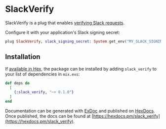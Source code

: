 # SlackVerify

SlackVerify is a plug that enables [verifying Slack requests](https://api.slack.com/docs/verifying-requests-from-slack).

Configure it with your application's Slack signing secret:
```elixir
plug SlackVerify, slack_signing_secret: System.get_env("MY_SLACK_SIGNING_SECRET")
```

## Installation

If [available in Hex](https://hex.pm/docs/publish), the package can be installed
by adding `slack_verify` to your list of dependencies in `mix.exs`:

```elixir
def deps do
  [
    {:slack_verify, "~> 0.1.0"}
  ]
end
```

Documentation can be generated with [ExDoc](https://github.com/elixir-lang/ex_doc)
and published on [HexDocs](https://hexdocs.pm). Once published, the docs can
be found at [https://hexdocs.pm/slack_verify](https://hexdocs.pm/slack_verify).
